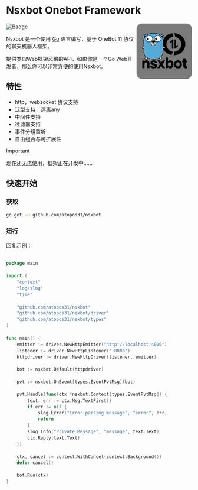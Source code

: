 # Nsxbot Onebot Framework

<img align="right" style="width:150px; height:150px;" src="./docs/logo_redius.png">

![Badge](https://img.shields.io/badge/OneBot-11-black)

Nsxbot 是一个使用 [Go](https://go.dev/) 语言编写，基于 OneBot 11 协议的聊天机器人框架。

提供类似Web框架风格的API，如果你是一个Go Web开发者，那么你可以非常方便的使用Nsxbot。

## 特性
- http，websocket 协议支持
- 泛型支持，远离any
- 中间件支持
- 过滤器支持
- 事件分组监听
- 自由组合与可扩展性

> [!IMPORTANT]  
> 现在还无法使用，框架正在开发中......

## 快速开始

### 获取

```sh
go get -u github.com/atopos31/nsxbot
```

### 运行
回复示例：
```go

package main

import (
	"context"
	"log/slog"
	"time"

	"github.com/atopos31/nsxbot"
	"github.com/atopos31/nsxbot/driver"
	"github.com/atopos31/nsxbot/types"
)

func main() {
	emitter := driver.NewHttpEmitter("http://localhost:4000")
	listener := driver.NewHttpListener(":8080")
	httpdriver := driver.NewHttpDriver(listener, emitter)
    
	bot := nsxbot.Default(httpdriver)

	pvt := nsxbot.OnEvent[types.EventPvtMsg](bot)

	pvt.Handle(func(ctx *nsxbot.Context[types.EventPvtMsg]) {
		text, err := ctx.Msg.TextFirst()
		if err != nil {
			slog.Error("Error parsing message", "error", err)
			return
		}
		slog.Info("Private Message", "message", text.Text)
		ctx.Reply(text.Text)
	})

	ctx, cancel := context.WithCancel(context.Background())
	defer cancel()

	bot.Run(ctx)
}
```